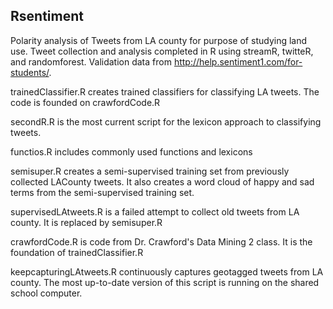 ## Rsentiment

Polarity analysis of Tweets from LA county for purpose of studying land use. Tweet collection and analysis completed in R using streamR, twitteR, and randomforest. Validation data from http://help.sentiment1.com/for-students/.

trainedClassifier.R creates trained classifiers for classifying LA tweets. The code is founded on crawfordCode.R

secondR.R is the most current script for the lexicon approach to classifying tweets.

functios.R includes commonly used functions and lexicons

semisuper.R creates a semi-supervised training set from previously collected LACounty tweets. It also creates a word cloud of happy and sad terms from the semi-supervised training set.

supervisedLAtweets.R is a failed attempt to collect old tweets from LA county. It is replaced by semisuper.R

crawfordCode.R is code from Dr. Crawford's Data Mining 2 class. It is the foundation of trainedClassifier.R

keepcapturingLAtweets.R continuously captures geotagged tweets from LA county. The most up-to-date version of this script is running on the shared school computer.